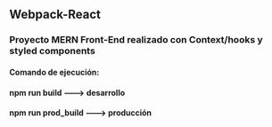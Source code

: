 ## Webpack-React

### Proyecto MERN Front-End realizado con Context/hooks y styled components

#### Comando de ejecución: 

#### npm run build ---> desarrollo
#### npm run prod_build ---> producción
